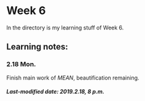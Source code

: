 # Week 6

In the directory is my learning stuff of Week 6.

## Learning notes:

### 2.18 Mon.

Finish main work of *MEAN*, beautification remaining.

##### Last-modified date: 2019.2.18, 8 p.m.